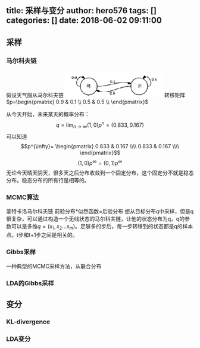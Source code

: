 title: 采样与变分
author: hero576
tags: []
categories: []
date: 2018-06-02 09:11:00
---
> 
<!-- more -->


## 采样
### 马尔科夫链
假设天气服从马尔科夫链
![upload successful](/images/pasted-92.png)
转移矩阵$p=\begin{pmatrix}
    0.9 & 0.1  \\
    0.5 & 0.5  \\
    \end{pmatrix}$

从今天开始，未来某天的概率分布：
$$q= \lim_{n\to \infty}(1,0)p^n=(0.833,0.167)$$
可以知道
$$p^{\infty}= \begin{pmatrix}
    0.833 & 0.167  \\\\  
    0.833 & 0.167  \\\\
    \end{pmatrix}$$
$$(1,0)p^{\infty}=(0,1)p^{\infty}$$
无论今天晴天阴天，很多天之后分布收敛到一个固定分布，这个固定分不就是稳态分布。稳态分布的所有行是相等的。

### MCMC算法
蒙特卡洛马尔科夫链
前验分布\*似然函数=后验分布
想从目标分布q中采样，但是q很复杂，可以通过构造一个无线状态的马尔科夫链，让他的状态分布为q，q的参数可以是多维$q=(x_1,x_2...x_m)$。足够多的步后，每一步转移到的状态都是q的样本点。t步和t+1步之间是相关的。

### Gibbs采样
一种典型的MCMC采样方法，从联合分布



### LDA的Gibbs采样



## 变分
### KL-divergence

### LDA变分







